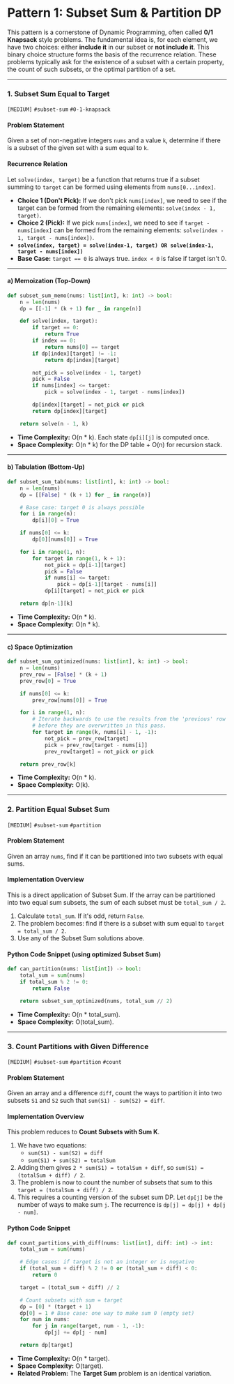 # Pattern 1: Subset Sum & Partition DP

This pattern is a cornerstone of Dynamic Programming, often called **0/1 Knapsack** style problems. The fundamental idea is, for each element, we have two choices: either **include it** in our subset or **not include it**. This binary choice structure forms the basis of the recurrence relation. These problems typically ask for the existence of a subset with a certain property, the count of such subsets, or the optimal partition of a set.

---

### 1. Subset Sum Equal to Target
`[MEDIUM]` `#subset-sum` `#0-1-knapsack`

#### Problem Statement
Given a set of non-negative integers `nums` and a value `k`, determine if there is a subset of the given set with a sum equal to `k`.

#### Recurrence Relation
Let `solve(index, target)` be a function that returns true if a subset summing to `target` can be formed using elements from `nums[0...index]`.
- **Choice 1 (Don't Pick):** If we don't pick `nums[index]`, we need to see if the target can be formed from the remaining elements: `solve(index - 1, target)`.
- **Choice 2 (Pick):** If we pick `nums[index]`, we need to see if `target - nums[index]` can be formed from the remaining elements: `solve(index - 1, target - nums[index])`.
- **`solve(index, target) = solve(index-1, target) OR solve(index-1, target - nums[index])`**
- **Base Case:** `target == 0` is always true. `index < 0` is false if target isn't 0.

---
#### a) Memoization (Top-Down)
```python
def subset_sum_memo(nums: list[int], k: int) -> bool:
    n = len(nums)
    dp = [[-1] * (k + 1) for _ in range(n)]

    def solve(index, target):
        if target == 0:
            return True
        if index == 0:
            return nums[0] == target
        if dp[index][target] != -1:
            return dp[index][target]

        not_pick = solve(index - 1, target)
        pick = False
        if nums[index] <= target:
            pick = solve(index - 1, target - nums[index])

        dp[index][target] = not_pick or pick
        return dp[index][target]

    return solve(n - 1, k)
```
- **Time Complexity:** O(n * k). Each state `dp[i][j]` is computed once.
- **Space Complexity:** O(n * k) for the DP table + O(n) for recursion stack.

---
#### b) Tabulation (Bottom-Up)
```python
def subset_sum_tab(nums: list[int], k: int) -> bool:
    n = len(nums)
    dp = [[False] * (k + 1) for _ in range(n)]

    # Base case: target 0 is always possible
    for i in range(n):
        dp[i][0] = True

    if nums[0] <= k:
        dp[0][nums[0]] = True

    for i in range(1, n):
        for target in range(1, k + 1):
            not_pick = dp[i-1][target]
            pick = False
            if nums[i] <= target:
                pick = dp[i-1][target - nums[i]]
            dp[i][target] = not_pick or pick

    return dp[n-1][k]
```
- **Time Complexity:** O(n * k).
- **Space Complexity:** O(n * k).

---
#### c) Space Optimization
```python
def subset_sum_optimized(nums: list[int], k: int) -> bool:
    n = len(nums)
    prev_row = [False] * (k + 1)
    prev_row[0] = True

    if nums[0] <= k:
        prev_row[nums[0]] = True

    for i in range(1, n):
        # Iterate backwards to use the results from the 'previous' row (i-1)
        # before they are overwritten in this pass.
        for target in range(k, nums[i] - 1, -1):
            not_pick = prev_row[target]
            pick = prev_row[target - nums[i]]
            prev_row[target] = not_pick or pick

    return prev_row[k]
```
- **Time Complexity:** O(n * k).
- **Space Complexity:** O(k).

---

### 2. Partition Equal Subset Sum
`[MEDIUM]` `#subset-sum` `#partition`

#### Problem Statement
Given an array `nums`, find if it can be partitioned into two subsets with equal sums.

#### Implementation Overview
This is a direct application of Subset Sum. If the array can be partitioned into two equal sum subsets, the sum of each subset must be `total_sum / 2`.
1.  Calculate `total_sum`. If it's odd, return `False`.
2.  The problem becomes: find if there is a subset with sum equal to `target = total_sum / 2`.
3.  Use any of the Subset Sum solutions above.

#### Python Code Snippet (using optimized Subset Sum)
```python
def can_partition(nums: list[int]) -> bool:
    total_sum = sum(nums)
    if total_sum % 2 != 0:
        return False

    return subset_sum_optimized(nums, total_sum // 2)
```
- **Time Complexity:** O(n * total_sum).
- **Space Complexity:** O(total_sum).

---

### 3. Count Partitions with Given Difference
`[MEDIUM]` `#subset-sum` `#partition` `#count`

#### Problem Statement
Given an array and a difference `diff`, count the ways to partition it into two subsets `S1` and `S2` such that `sum(S1) - sum(S2) = diff`.

#### Implementation Overview
This problem reduces to **Count Subsets with Sum K**.
1.  We have two equations:
    - `sum(S1) - sum(S2) = diff`
    - `sum(S1) + sum(S2) = totalSum`
2.  Adding them gives `2 * sum(S1) = totalSum + diff`, so `sum(S1) = (totalSum + diff) / 2`.
3.  The problem is now to count the number of subsets that sum to this `target = (totalSum + diff) / 2`.
4.  This requires a counting version of the subset sum DP. Let `dp[j]` be the number of ways to make sum `j`. The recurrence is `dp[j] = dp[j] + dp[j - num]`.

#### Python Code Snippet
```python
def count_partitions_with_diff(nums: list[int], diff: int) -> int:
    total_sum = sum(nums)

    # Edge cases: if target is not an integer or is negative
    if (total_sum + diff) % 2 != 0 or (total_sum + diff) < 0:
        return 0

    target = (total_sum + diff) // 2

    # Count subsets with sum = target
    dp = [0] * (target + 1)
    dp[0] = 1 # Base case: one way to make sum 0 (empty set)
    for num in nums:
        for j in range(target, num - 1, -1):
            dp[j] += dp[j - num]

    return dp[target]
```
- **Time Complexity:** O(n * target).
- **Space Complexity:** O(target).
- **Related Problem:** The **Target Sum** problem is an identical variation.
